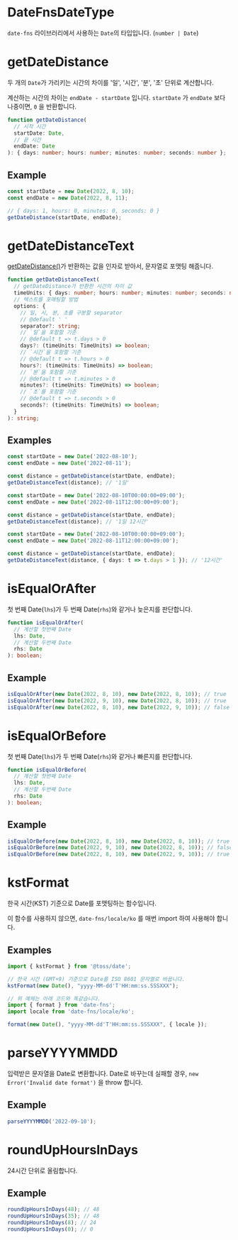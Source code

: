 # DateFnsDateType

`date-fns` 라이브러리에서 사용하는 `Date`의 타입입니다. (`number | Date`)

# getDateDistance

두 개의 `Date`가 가리키는 시간의 차이를 '일', '시간', '분', '초' 단위로 계산합니다.

계산하는 시간의 차이는 `endDate - startDate` 입니다. `startDate` 가 `endDate` 보다 나중이면, `0` 을 반환합니다.

```typescript
function getDateDistance(
  // 시작 시간
  startDate: Date,
  // 끝 시간
  endDate: Date
): { days: number; hours: number; minutes: number; seconds: number };
```

## Example

```typescript
const startDate = new Date(2022, 8, 10);
const endDate = new Date(2022, 8, 11);

// { days: 1, hours: 0, minutes: 0, seconds: 0 }
getDateDistance(startDate, endDate);
```

# getDateDistanceText

[getDateDistance()](https://slash.page/ko/libraries/common/date/src/docs/getdatedistance.i18n)가 반환하는 값을 인자로 받아서, 문자열로 포맷팅 해줍니다.

```typescript
function getDateDistanceText(
  // getDateDistance가 반환한 시간의 차이 값
  timeUnits: { days: number; hours: number; minutes: number; seconds: number },
  // 텍스트를 포매팅할 방법
  options: {
    // 일, 시, 분, 초를 구분할 separator
    // @default ' '
    separator?: string;
    // `일`을 포함할 기준
    // @default t => t.days > 0
    days?: (timeUnits: TimeUnits) => boolean;
    // `시간`을 포함할 기준
    // @default t => t.hours > 0
    hours?: (timeUnits: TimeUnits) => boolean;
    // `분`을 포함할 기준
    // @default t => t.minutes > 0
    minutes?: (timeUnits: TimeUnits) => boolean;
    // `초`를 포함할 기준
    // @default t => t.seconds > 0
    seconds?: (timeUnits: TimeUnits) => boolean;
  }
): string;
```

## Examples

```typescript
const startDate = new Date('2022-08-10');
const endDate = new Date('2022-08-11');

const distance = getDateDistance(startDate, endDate);
getDateDistanceText(distance); // '1일'
```

```typescript
const startDate = new Date('2022-08-10T00:00:00+09:00');
const endDate = new Date('2022-08-11T12:00:00+09:00');

const distance = getDateDistance(startDate, endDate);
getDateDistanceText(distance); // '1일 12시간'
```

```typescript
const startDate = new Date('2022-08-10T00:00:00+09:00');
const endDate = new Date('2022-08-11T12:00:00+09:00');

const distance = getDateDistance(startDate, endDate);
getDateDistanceText(distance, { days: t => t.days > 1 }); // '12시간'
```

# isEqualOrAfter

첫 번째 Date(`lhs`)가 두 번째 Date(`rhs`)와 같거나 늦은지를 판단합니다.

```typescript
function isEqualOrAfter(
  // 계산할 첫번째 Date
  lhs: Date,
  // 계산할 두번째 Date
  rhs: Date
): boolean;
```

## Example

```typescript
isEqualOrAfter(new Date(2022, 8, 10), new Date(2022, 8, 10)); // true
isEqualOrAfter(new Date(2022, 9, 10), new Date(2022, 8, 10)); // true
isEqualOrAfter(new Date(2022, 8, 10), new Date(2022, 9, 10)); // false
```

# isEqualOrBefore

첫 번째 Date(`lhs`)가 두 번째 Date(`rhs`)와 같거나 빠른지를 판단합니다.

```typescript
function isEqualOrBefore(
  // 계산할 첫번째 Date
  lhs: Date,
  // 계산할 두번째 Date
  rhs: Date
): boolean;
```

## Example

```typescript
isEqualOrBefore(new Date(2022, 8, 10), new Date(2022, 8, 10)); // true
isEqualOrBefore(new Date(2022, 9, 10), new Date(2022, 8, 10)); // false
isEqualOrBefore(new Date(2022, 8, 10), new Date(2022, 9, 10)); // true
```

# kstFormat

한국 시간(KST) 기준으로 Date를 포맷팅하는 함수입니다.

이 함수를 사용하지 않으면, `date-fns/locale/ko` 를 매번 import 하여 사용해야 합니다.

## Examples

```typescript
import { kstFormat } from '@toss/date';

// 한국 시간 (GMT+9) 기준으로 Date를 ISO 8601 문자열로 바꿉니다.
kstFormat(new Date(), "yyyy-MM-dd'T'HH:mm:ss.SSSXXX");
```

```typescript
// 위 예제는 아래 코드와 똑같습니다.
import { format } from 'date-fns';
import locale from 'date-fns/locale/ko';

format(new Date(), "yyyy-MM-dd'T'HH:mm:ss.SSSXXX", { locale });
```

# parseYYYYMMDD

입력받은 문자열을 Date로 변환합니다. Date로 바꾸는데 실패할 경우, `new Error('Invalid date format')` 을 throw 합니다.

## Example

```typescript
parseYYYYMMDD('2022-09-10');
```

# roundUpHoursInDays

24시간 단위로 올림합니다.

## Example

```typescript
roundUpHoursInDays(48); // 48
roundUpHoursInDays(35); // 48
roundUpHoursInDays(8); // 24
roundUpHoursInDays(0); // 0
```
